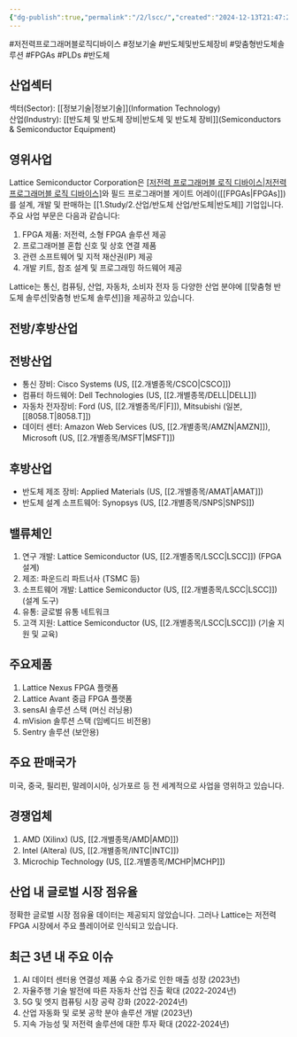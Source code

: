 ```yaml
---
{"dg-publish":true,"permalink":"/2/lscc/","created":"2024-12-13T21:47:21.512+09:00","updated":"2025-07-29T21:37:04.865+09:00"}
---
```


#저전력프로그래머블로직디바이스 #정보기술 #반도체및반도체장비 #맞춤형반도체솔루션 #FPGAs #PLDs #반도체 


## 산업섹터

섹터(Sector): [[정보기술\|정보기술]](Information Technology)  
산업(Industry): [[반도체 및 반도체 장비\|반도체 및 반도체 장비]](Semiconductors & Semiconductor Equipment)

## 영위사업

Lattice Semiconductor Corporation은 [[저전력 프로그래머블 로직 디바이스\|저전력 프로그래머블 로직 디바이스]]([[PLDs\|PLDs]])와 필드 프로그래머블 게이트 어레이([[FPGAs\|FPGAs]])를 설계, 개발 및 판매하는 [[1.Study/2.산업/반도체 산업/반도체\|반도체]] 기업입니다. 주요 사업 부문은 다음과 같습니다:

1. FPGA 제품: 저전력, 소형 FPGA 솔루션 제공
2. 프로그래머블 혼합 신호 및 상호 연결 제품
3. 관련 소프트웨어 및 지적 재산권(IP) 제공
4. 개발 키트, 참조 설계 및 프로그래밍 하드웨어 제공

Lattice는 통신, 컴퓨팅, 산업, 자동차, 소비자 전자 등 다양한 산업 분야에 [[맞춤형 반도체 솔루션\|맞춤형 반도체 솔루션]]을 제공하고 있습니다.

## 전방/후방산업

## 전방산업

- 통신 장비: Cisco Systems (US, [[2.개별종목/CSCO\|CSCO]])
- 컴퓨터 하드웨어: Dell Technologies (US, [[2.개별종목/DELL\|DELL]])
- 자동차 전자장비: Ford (US, [[2.개별종목/F\|F]]), Mitsubishi (일본, [[8058.T\|8058.T]])
- 데이터 센터: Amazon Web Services (US, [[2.개별종목/AMZN\|AMZN]]), Microsoft (US, [[2.개별종목/MSFT\|MSFT]])

## 후방산업

- 반도체 제조 장비: Applied Materials (US, [[2.개별종목/AMAT\|AMAT]])
- 반도체 설계 소프트웨어: Synopsys (US, [[2.개별종목/SNPS\|SNPS]])

## 밸류체인

1. 연구 개발: Lattice Semiconductor (US, [[2.개별종목/LSCC\|LSCC]]) (FPGA 설계)
2. 제조: 파운드리 파트너사 (TSMC 등)
3. 소프트웨어 개발: Lattice Semiconductor (US, [[2.개별종목/LSCC\|LSCC]]) (설계 도구)
4. 유통: 글로벌 유통 네트워크
5. 고객 지원: Lattice Semiconductor (US, [[2.개별종목/LSCC\|LSCC]]) (기술 지원 및 교육)

## 주요제품

1. Lattice Nexus FPGA 플랫폼
2. Lattice Avant 중급 FPGA 플랫폼
3. sensAI 솔루션 스택 (머신 러닝용)
4. mVision 솔루션 스택 (임베디드 비전용)
5. Sentry 솔루션 (보안용)

## 주요 판매국가

미국, 중국, 필리핀, 말레이시아, 싱가포르 등 전 세계적으로 사업을 영위하고 있습니다.

## 경쟁업체

1. AMD (Xilinx) (US, [[2.개별종목/AMD\|AMD]])
2. Intel (Altera) (US, [[2.개별종목/INTC\|INTC]])
3. Microchip Technology (US, [[2.개별종목/MCHP\|MCHP]])

## 산업 내 글로벌 시장 점유율

정확한 글로벌 시장 점유율 데이터는 제공되지 않았습니다. 그러나 Lattice는 저전력 FPGA 시장에서 주요 플레이어로 인식되고 있습니다.

## 최근 3년 내 주요 이슈

1. AI 데이터 센터용 연결성 제품 수요 증가로 인한 매출 성장 (2023년)
2. 자율주행 기술 발전에 따른 자동차 산업 진출 확대 (2022-2024년)
3. 5G 및 엣지 컴퓨팅 시장 공략 강화 (2022-2024년)
4. 산업 자동화 및 로봇 공학 분야 솔루션 개발 (2023년)
5. 지속 가능성 및 저전력 솔루션에 대한 투자 확대 (2022-2024년)